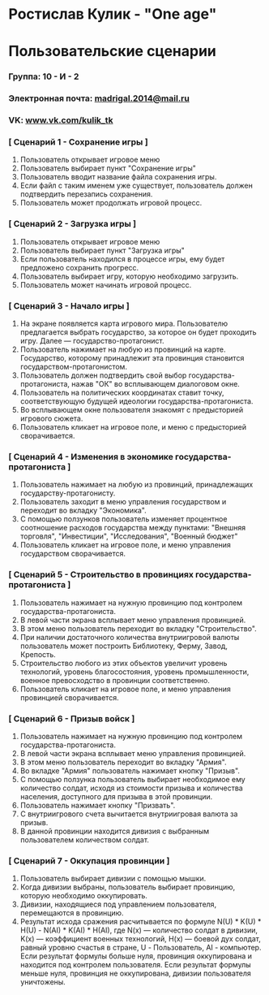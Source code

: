 # Ростислав Кулик - "One age"
# Пользовательские сценарии

### Группа: 10 - И - 2
### Электронная почта: madrigal.2014@mail.ru
### VK: www.vk.com/kulik_tk


### [ Сценарий 1 - Сохранение игры ]

1. Пользователь открывает игровое меню
2. Пользователь выбирает пункт "Сохранение игры"
3. Пользователь вводит название файла сохранения игры.
4. Если файл с таким именем уже существует, пользователь должен подтвердить перезапись сохранения.
5. Пользователь может продолжать игровой процесс.

### [ Сценарий 2 - Загрузка игры ]

1. Пользователь открывает игровое меню
2. Пользователь выбирает пункт "Загрузка игры"
3. Если пользователь находился в процессе игры, ему будет предложено сохранить прогресс.
4. Пользователь выбирает игру, которую необходимо загрузить.
5. Пользователь может начинать игровой процесс.


### [ Сценарий 3 - Начало игры ]

1. На экране появляется карта игрового мира. Пользователю предлагается выбрать государство, за которое он будет проходить игру. Далее — государство-протагонист.
2. Пользователь нажимает на любую из провинций на карте. Государство, которому принадлежит эта провинция становится государством-протагонистом. 
3. Пользователь должен подтвердить свой выбор государства-протагониста, нажав "ОК" во всплывающем диалоговом окне.
4. Пользователь на политических координатах ставит точку, соответствующую будущей идеологии государства-протагониста.
5. Во всплывающем окне пользователя знакомят с предысторией игрового сюжета.
6. Пользователь кликает на игровое поле, и меню с предысторией сворачивается.


### [ Сценарий 4 - Изменения в экономике государства-протагониста ]
1. Пользователь нажимает на любую из провинций, принадлежащих государству-протагонисту.
2. Пользователь заходит в меню управления государством и переходит во вкладку "Экономика".
3. С помощью ползунков пользователь изменяет процентное соотношение расходов государства между пунктами: "Внешняя торговля", "Инвестиции", "Исследования", "Военный бюджет"
4. Пользователь кликает на игровое поле, и меню управления государством сворачивается.



### [ Сценарий 5 - Строительство в провинциях государства-протагониста ]

1. Пользователь нажимает на нужную провинцию под контролем государства-протагониста.
2. В левой части экрана всплывает меню управления провинцией.
3. В этом меню пользователь переходит во вкладку "Строительство".
4. При наличии достаточного количества внутриигровой валюты пользователь может построить Библиотеку, Ферму, Завод, Крепость.
5. Строительство любого из этих объектов увеличит уровень технологий, уровень благосостояния, уровень промышленности, военное превосходство в провинции соответственно.
6. Пользователь кликает на игровое поле, и меню управления провинцией сворачивается.


### [ Сценарий 6 - Призыв войск ]
1. Пользователь нажимает на нужную провинцию под контролем государства-протагониста.
2. В левой части экрана всплывает меню управления провинцией.
3. В этом меню пользователь переходит во вкладку "Армия".
4. Во вкладке "Армия" пользователь нажимает кнопку "Призыв".
5. С помощью ползунка пользователь выбирает необходимое ему количество солдат, исходя из стоимости призыва и количества населения, доступного для призыва в этой провинции.
6. Пользователь нажимает кнопку "Призвать".
7. С внутриигрового счета вычитается внутриигровая валюта за призыв.
8. В данной провинции находится дивизия с выбранным пользователем количеством солдат.


### [ Сценарий 7 - Оккупация провинции ]

1. Пользователь выбирает дивизии с помощью мышки.
2. Когда дивизии выбраны, пользователь выбирает провинцию, которую необходимо оккупировать.
3. Дивизии, находящиеся под управлением пользователя, перемещаются в провинцию.
4. Результат исхода сражения расчитывается по формуле N(U) * K(U) * H(U) - N(AI) * K(AI) * H(AI), где N(x) — количество солдат в дивизии, K(x) — коэффициент военных технологий, H(x) — боевой дух солдат, равный уровню счастья в стране, U - Пользователь, AI - компьютер. Если результат формулы больше нуля, провинция оккупирована и находится под контролем пользователя. Если результат формулы меньше нуля, провинция не оккупирована, дивизии пользователя уничтожены.
